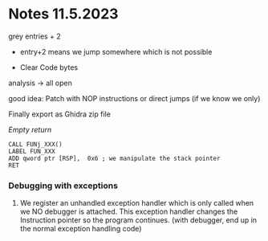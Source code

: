 # Notes 11.5.2023

grey entries + 2

- entry+2 means we jump somewhere which is not possible

- Clear Code bytes


analysis -> all open


good idea: Patch with NOP instructions or direct jumps (if we know we only)


Finally export as Ghidra zip file

*Empty return*
```
CALL FUNj_XXX()
LABEL FUN_XXX
ADD qword ptr [RSP],  0x6 ; we manipulate the stack pointer
RET
```


### Debugging with exceptions

1. We register an unhandled exception handler which is only called when we NO debugger is attached. This exception handler changes the Instruction pointer so the program continues.   (with debugger, end up in the normal exception handling code)